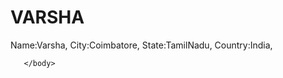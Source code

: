 <!DOCTYPE html>
<html>
  <head>
    <title>"PROTOFOLIO"</title>
  </head>
  <body>
    <h1>VARSHA</h1>
    <p>
      Name:Varsha,
      City:Coimbatore,
      State:TamilNadu,
      Country:India,
      
       </body>  
</html>
